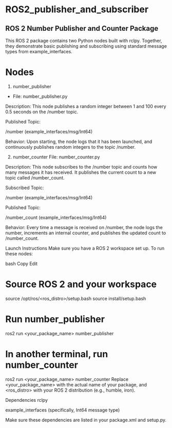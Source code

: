 # ROS2_publisher_and_subscriber

## ROS 2 Number Publisher and Counter Package
This ROS 2 package contains two Python nodes built with rclpy. Together, they demonstrate basic publishing and subscribing using standard message types from example_interfaces.

# Nodes
1. number_publisher
* File: number_publisher.py

Description:
This node publishes a random integer between 1 and 100 every 0.5 seconds on the /number topic.

Published Topic:

/number (example_interfaces/msg/Int64)

Behavior:
Upon starting, the node logs that it has been launched, and continuously publishes random integers to the topic /number.

2. number_counter
File: number_counter.py

Description:
This node subscribes to the /number topic and counts how many messages it has received. It publishes the current count to a new topic called /number_count.

Subscribed Topic:

/number (example_interfaces/msg/Int64)

Published Topic:

/number_count (example_interfaces/msg/Int64)

Behavior:
Every time a message is received on /number, the node logs the number, increments an internal counter, and publishes the updated count to /number_count.

Launch Instructions
Make sure you have a ROS 2 workspace set up. To run these nodes:

bash
Copy
Edit
# Source ROS 2 and your workspace
source /opt/ros/<ros_distro>/setup.bash
source install/setup.bash

# Run number_publisher
ros2 run <your_package_name> number_publisher

# In another terminal, run number_counter
ros2 run <your_package_name> number_counter
Replace <your_package_name> with the actual name of your package, and <ros_distro> with your ROS 2 distribution (e.g., humble, iron).

Dependencies
rclpy

example_interfaces (specifically, Int64 message type)

Make sure these dependencies are listed in your package.xml and setup.py.
